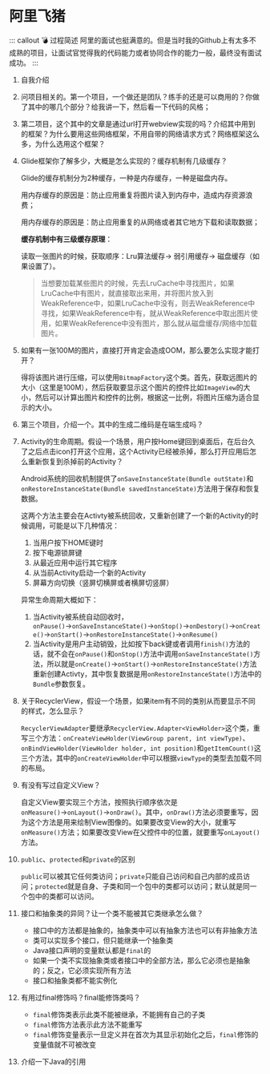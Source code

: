 # 阿里飞猪

::: callout 💣 过程简述
阿里的面试也挺满意的。但是当时我的Github上有太多不成熟的项目，让面试官觉得我的代码能力或者协同合作的能力一般，最终没有面试成功。
:::

1. 自我介绍

2. 问项目相关的。第一个项目，一个做还是团队？练手的还是可以商用的？你做了其中的哪几个部分？给我讲一下，然后看一下代码的风格；

3. 第二项目，这个其中的文章是通过url打开webview实现的吗？介绍其中用到的框架？为什么要用这些网络框架，不用自带的网络请求方式？网络框架这么多，为什么选用这个框架？

4. Glide框架你了解多少，大概是怎么实现的？缓存机制有几级缓存？

    Glide的缓存机制分为2种缓存，一种是内存缓存，一种是磁盘内存。

    用内存缓存的原因是：防止应用重复将图片读入到内存中，造成内存资源浪费；

    用内存缓存的原因是：防止应用重复的从网络或者其它地方下载和读取数据；

    **缓存机制中有三级缓存原理**：

    读取一张图片的时候，获取顺序：Lru算法缓存$\rightarrow$ 弱引用缓存$\rightarrow$ 磁盘缓存（如果设置了）。

    > 当想要加载某些图片的时候，先去LruCache中寻找图片，如果LruCache中有图片，就直接取出来用，并将图片放入到WeakReference中，如果LruCache中没有，则去WeakReference中寻找，如果WeakReference中有，就从WeakReference中取出图片使用，如果WeakReference中没有图片，那么就从磁盘缓存/网络中加载图片。

5. 如果有一张100M的图片，直接打开肯定会造成OOM，那么要怎么实现才能打开？

    得将该图片进行压缩，可以使用`BitmapFactory`这个类。首先，获取远图片的大小（这里是100M），然后获取要显示这个图片的控件比如`ImageView`的大小，然后可以计算出图片和控件的比例，根据这一比例，将图片压缩为适合显示的大小。

6. 第三个项目，介绍一个。其中的生成二维码是在端生成吗？

7. Activity的生命周期。假设一个场景，用户按Home键回到桌面后，在后台久了之后点击icon打开这个应用，这个Activity已经被杀掉，那么打开应用后怎么重新恢复到杀掉前的Activity？

    Android系统的回收机制提供了`onSaveInstanceState(Bundle outState)`和`onRestoreInstanceState(Bundle savedInstanceState)`方法用于保存和恢复数据。

    这两个方法主要会在Activty被系统回收，又重新创建了一个新的Activity的时候调用，可能是以下几种情况：

    1. 当用户按下HOME键时
    2. 按下电源锁屏键
    3. 从最近应用中运行其它程序
    4. 从当前Activity启动一个新的Activity
    5. 屏幕方向切换（竖屏切横屏或者横屏切竖屏）

    异常生命周期大概如下：

    1. 当Activity被系统自动回收时，`onPause()`$\rightarrow$`onSaveInstanceState()`$\rightarrow$`onStop()`$\rightarrow$`onDestory()`$\rightarrow$`onCreate()`$\rightarrow$`onStart()`$\rightarrow$`onRestoreInstanceState()`$\rightarrow$`onResume()`
    2. 当Activity是用户主动销毁，比如按下back键或者调用`finish()`方法的话，就不会在`onPause()`和`onStop()`方法中调用`onSaveInstanceState()`方法，所以就是`onCreate()`$\rightarrow$`onStart()`$\rightarrow$`onRestoreInstanceState()`方法重新创建Activty，其中恢复数据是用`onRestoreInstanceState()`方法中的`Bundle`参数恢复。

8. 关于RecyclerView，假设一个场景，如果item有不同的类别从而要显示不同的样式，怎么显示？

    `RecyclerViewAdapter`要继承`RecyclerView.Adapter<ViewHolder>`这个类，重写三个方法：`onCreateViewHolder(ViewGroup parent, int viewType)`、`onBindViewHolder(ViewHolder holder, int position)`和`getItemCount()`这三个方法，其中的`onCreateViewHolder`中可以根据`viewType`的类型去加载不同的布局。

9. 有没有写过自定义View？

    自定义View要实现三个方法，按照执行顺序依次是`onMeasure()`$\rightarrow$`onLayout()`$\rightarrow$`onDraw()`。其中，`onDraw()`方法必须要重写，因为这个方法是用来绘制View图像的。如果要改变View的大小，就重写`onMeasure()`方法；如果要改变View在父控件中的位置，就要重写`onLayout()`方法。

10. `public`、`protected`和`private`的区别

    `public`可以被其它任何类访问；`private`只能自己访问和自己内部的成员访问；`protected`就是自身、子类和同一个包中的类都可以访问；默认就是同一个包中的类都可以访问。

11. 接口和抽象类的异同？让一个类不能被其它类继承怎么做？

    * 接口中的方法都是抽象的，抽象类中可以有抽象方法也可以有非抽象方法
    * 类可以实现多个接口，但只能继承一个抽象类
    * Java接口声明的变量默认都是`final`的
    * 如果一个类不实现抽象类或者接口中的全部方法，那么它必须也是抽象的；反之，它必须实现所有方法
    * 接口和抽象类都不能实例化

12. 有用过final修饰吗？final能修饰类吗？

    * `final`修饰类表示此类不能被继承，不能拥有自己的子类
    * `final`修饰方法表示此方法不能重写
    * `final`修饰变量表示一旦定义并在首次为其显示初始化之后，`final`修饰的变量值就不可被改变

13. 介绍一下Java的引用